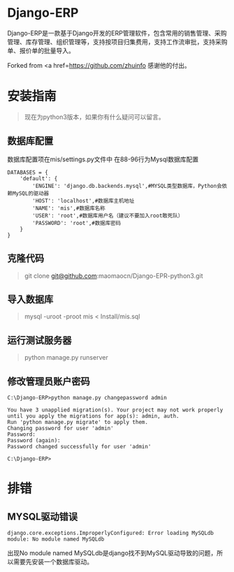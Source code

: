 # Django-ERP
Django-ERP是一款基于Django开发的ERP管理软件，包含常用的销售管理、采购管理、库存管理、组织管理等，支持按项目归集费用，支持工作流审批，支持采购单、报价单的批量导入。

Forked from <a href=https://github.com/zhuinfo</a> 感谢他的付出。

# 安装指南

> 现在为python3版本，如果你有什么疑问可以留言。


## 数据库配置

数据库配置项在mis/settings.py文件中
在88-96行为Mysql数据库配置

```
DATABASES = {
    'default': {
        'ENGINE': 'django.db.backends.mysql',#MYSQL类型数据库，Python会依赖MySQL的驱动器
        'HOST': 'localhost',#数据库主机地址
        'NAME': 'mis',#数据库名称
        'USER': 'root',#数据库用户名（建议不要加入root敢死队）
        'PASSWORD': 'root',#数据库密码
    }
}
```


## 克隆代码
> git clone git@github.com:maomaocn/Django-EPR-python3.git


## 导入数据库
> mysql -uroot -proot mis < Install/mis.sql

## 运行测试服务器
> python manage.py runserver

## 修改管理员账户密码
```
C:\Django-ERP>python manage.py changepassword admin

You have 3 unapplied migration(s). Your project may not work properly until you apply the migrations for app(s): admin, auth.
Run 'python manage.py migrate' to apply them.
Changing password for user 'admin'
Password:
Password (again):
Password changed successfully for user 'admin'

C:\Django-ERP>
```

# 排错

## MYSQL驱动错误
```
django.core.exceptions.ImproperlyConfigured: Error loading MySQLdb module: No module named MySQLdb
```

出现No module named MySQLdb是django找不到MySQL驱动导致的问题，所以需要先安装一个数据库驱动。

